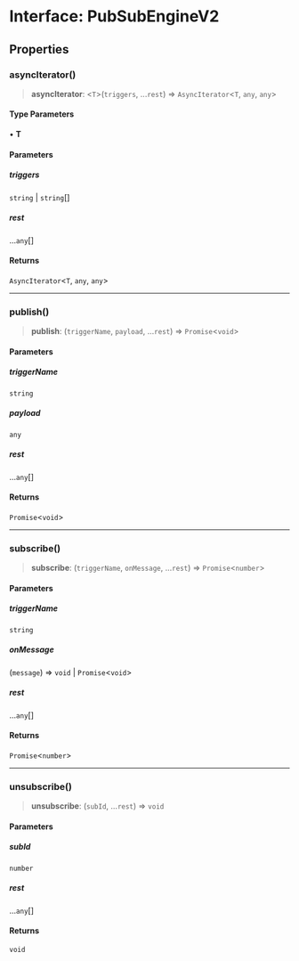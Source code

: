 # Interface: PubSubEngineV2

## Properties

### asyncIterator()

> **asyncIterator**: \<`T`\>(`triggers`, ...`rest`) => `AsyncIterator`\<`T`, `any`, `any`\>

#### Type Parameters

• **T**

#### Parameters

##### triggers

`string` | `string`[]

##### rest

...`any`[]

#### Returns

`AsyncIterator`\<`T`, `any`, `any`\>

---

### publish()

> **publish**: (`triggerName`, `payload`, ...`rest`) => `Promise`\<`void`\>

#### Parameters

##### triggerName

`string`

##### payload

`any`

##### rest

...`any`[]

#### Returns

`Promise`\<`void`\>

---

### subscribe()

> **subscribe**: (`triggerName`, `onMessage`, ...`rest`) => `Promise`\<`number`\>

#### Parameters

##### triggerName

`string`

##### onMessage

(`message`) => `void` \| `Promise`\<`void`\>

##### rest

...`any`[]

#### Returns

`Promise`\<`number`\>

---

### unsubscribe()

> **unsubscribe**: (`subId`, ...`rest`) => `void`

#### Parameters

##### subId

`number`

##### rest

...`any`[]

#### Returns

`void`
